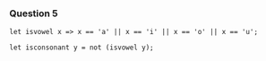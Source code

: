 ### Question 5

```
let isvowel x => x == 'a' || x == 'i' || x == 'o' || x == 'u';

let isconsonant y = not (isvowel y);
```

